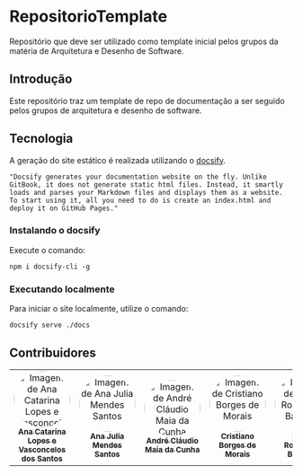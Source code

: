 # RepositorioTemplate

Repositório que deve ser utilizado como template inicial pelos grupos da matéria de Arquitetura e Desenho de Software.

## Introdução

Este repositório traz um template de repo de documentação a ser seguido pelos grupos de arquitetura e desenho de software.

## Tecnologia

A geração do site estático é realizada utilizando o [docsify](https://docsify.js.org/).

```shell
"Docsify generates your documentation website on the fly. Unlike GitBook, it does not generate static html files. Instead, it smartly loads and parses your Markdown files and displays them as a website. To start using it, all you need to do is create an index.html and deploy it on GitHub Pages."
```

### Instalando o docsify

Execute o comando:

```shell
npm i docsify-cli -g
```

### Executando localmente

Para iniciar o site localmente, utilize o comando:

```shell
docsify serve ./docs
```

## Contribuidores

<center>
  
  <table style="width: 100%;">
  <tr>
    <td align="center"><a href="https://github.com/An4catarina"><img style="border-radius: 50%;" src="https://github.com/An4catarina.png" width="100px;" alt="Imagem de Ana Catarina Lopes e Vasconcelos dos Santos"/><br /><sub><b>Ana Catarina Lopes e Vasconcelos dos Santos</b></sub></a></td>
    <td align="center"><a href="https://github.com/ailujana"><img style="border-radius: 50%;" src="https://github.com/ailujana.png" width="100px;" alt="Imagem de Ana Julia Mendes Santos"/><br /><sub><b>Ana Julia Mendes Santos</b></sub></a></td>
    <td align="center"><a href="https://github.com/andre-maia51"><img style="border-radius: 50%;" src="https://github.com/andre-maia51.png" width="100px;" alt="Imagem de André Cláudio Maia da Cunha"/><br /><sub><b>André Cláudio Maia da Cunha</b></sub></a></td>
    <td align="center"><a href="https://github.com/CristianoMoraiss"><img style="border-radius: 50%;" src="https://github.com/CristianoMorais.png" width="100px;" alt="Imagem de Cristiano Borges de Morais"/><br /><sub><b>Cristiano Borges de Morais</b></sub></a></td>
    <td align="center"><a href="https://github.com/Diogo-Barboza"><img style="border-radius: 50%;" src="https://github.com/Diogo-Barboza.png" width="100px;" alt="Imagem de Diogo Rodrigues Barboza"/><br /><sub><b>Diogo Rodrigues Barboza</b></sub></a></td>
    <td align="center"><a href="https://github.com/julia-fortunato"><img style="border-radius: 50%;" src="https://github.com/julia-fortunato.png" width="100px;" alt="Imagem de Júlia Rocha Fortunato"/><br /><sub><b>Júlia Rocha Fortunato</b></sub></a></td>
    <td align="center"><a href="https://github.com/luanasoares0901"><img style="border-radius: 50%;" src="https://github.com/luanasoares0901.png" width="100px;" alt="Imagem de Luana Ribeiro Soares"/><br /><sub><b>Luana Ribeiro Soares</b></sub></a></td>
    <td align="center"><a href="https://github.com/Oleari19"><img style="border-radius: 50%;" src="https://github.com/Oleari19.png" width="100px;" alt="Imagem de Maria Clara Oleari de Araújo"/><br /><sub><b>Maria Clara Oleari de Araújo</b></sub></a></td>
    <td align="center"><a href="https://github.com/mauricio-araujo"><img style="border-radius: 50%;" src="https://github.com/mauricio-araujo.png" width="100px;" alt="Imagem de Maurício Ferreira de Araújo"/><br /><sub><b>Maurício Ferreira de Araújo</b></sub></a></td>
    <td align="center"><a href="https://github.com/ViictorHugoo"><img style="border-radius: 50%;" src="https://github.com/ViictorHugoo.png" width="100px;" alt="Imagem de Victor Hugo Rodrigues Guimarães"/><br /><sub><b>Victor Hugo Rodrigues Guimarães</b></sub></a></td>
  </tr>
  </table> 

</center>
